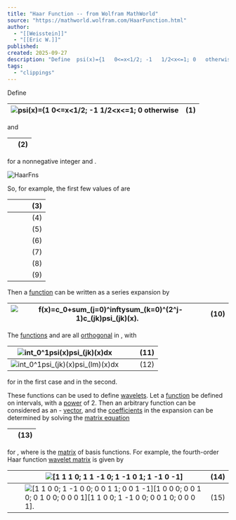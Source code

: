 ```yaml
---
title: "Haar Function -- from Wolfram MathWorld"
source: "https://mathworld.wolfram.com/HaarFunction.html"
author:
  - "[[Weisstein]]"
  - "[[Eric W.]]"
published:
created: 2025-09-27
description: "Define  psi(x)={1   0<=x<1/2; -1   1/2<x<=1; 0   otherwise  (1)   and  psi_(jk)(x)=psi(2^jx-k)  (2)   for j a nonnegative integer and 0<=k<=2^j-1.  So, for example, the first few values of psi_(jk)(x) are psi_(00) = psi(x) (3)  psi_(10) = psi(2x) (4)  psi_(11) = psi(2x-1) (5)  psi_(20) = psi(4x) (6)  psi_(21) = psi(4x-1) (7)  psi_(22) = psi(4x-2) (8)  psi_(23) = psi(4x-3). (9)   Then a function f(x) can be written as a series expansion by ..."
tags:
  - "clippings"
---
```

Define

| ![ psi(x)={1   0<=x<1/2; -1   1/2<x<=1; 0   otherwise ](https://mathworld.wolfram.com/images/equations/HaarFunction/NumberedEquation1.svg) | (1) |
| --- | --- |

and

|  | (2) |
| --- | --- |

for a nonnegative integer and .

![HaarFns](https://mathworld.wolfram.com/images/eps-svg/HaarFns_900.svg)

So, for example, the first few values of are

|  |  |  | (3) |
| --- | --- | --- | --- |
|  |  |  | (4) |
|  |  |  | (5) |
|  |  |  | (6) |
|  |  |  | (7) |
|  |  |  | (8) |
|  |  |  | (9) |

Then a [function](https://mathworld.wolfram.com/Function.html) can be written as a series expansion by

| ![ f(x)=c_0+sum_(j=0)^inftysum_(k=0)^(2^j-1)c_(jk)psi_(jk)(x). ](https://mathworld.wolfram.com/images/equations/HaarFunction/NumberedEquation3.svg) | (10) |
| --- | --- |

The [functions](https://mathworld.wolfram.com/Function.html) and are all [orthogonal](https://mathworld.wolfram.com/OrthogonalFunctions.html) in , with

| ![int_0^1psi(x)psi_(jk)(x)dx](https://mathworld.wolfram.com/images/equations/HaarFunction/Inline29.svg) |  |  | (11) |
| --- | --- | --- | --- |
| ![int_0^1psi_(jk)(x)psi_(lm)(x)dx](https://mathworld.wolfram.com/images/equations/HaarFunction/Inline32.svg) |  |  | (12) |

for in the first case and in the second.

These functions can be used to define [wavelets](https://mathworld.wolfram.com/Wavelet.html). Let a [function](https://mathworld.wolfram.com/Function.html) be defined on intervals, with a [power](https://mathworld.wolfram.com/Power.html) of 2. Then an arbitrary function can be considered as an - [vector](https://mathworld.wolfram.com/Vector.html), and the [coefficients](https://mathworld.wolfram.com/Coefficient.html) in the expansion can be determined by solving the [matrix equation](https://mathworld.wolfram.com/MatrixEquation.html)

|  | (13) |
| --- | --- |

for , where is the [matrix](https://mathworld.wolfram.com/Matrix.html) of basis functions. For example, the fourth-order Haar function [wavelet matrix](https://mathworld.wolfram.com/WaveletMatrix.html) is given by

|  |  | ![[1  1  1  0;  1  1 -1  0;  1 -1  0  1;  1 -1  0 -1]](https://mathworld.wolfram.com/images/equations/HaarFunction/Inline47.svg) | (14) |
| --- | --- | --- | --- |
|  |  | ![[1  1  0  0;  1 -1  0  0;  0  0  1  1;  0  0  1 -1][1  0  0  0;  0  0  1  0;  0  1  0  0;  0  0  0  1][1  1  0  0;  1 -1  0  0;  0  0  1  0;  0  0  0  1].](https://mathworld.wolfram.com/images/equations/HaarFunction/Inline50.svg) | (15) |